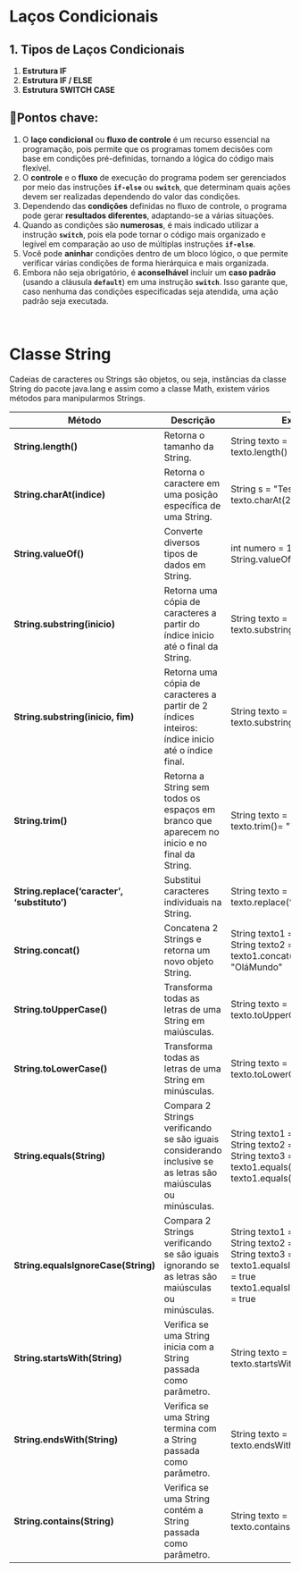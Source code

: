 # Laços Condicionais 

<h2>1. Tipos de Laços Condicionais</h2>

1. **Estrutura IF**
2. **Estrutura IF / ELSE**
3. **Estrutura SWITCH CASE**

## 🔑**Pontos chave:**


1. O **laço condicional** ou **fluxo de controle** é um recurso essencial na programação, pois permite que os programas tomem decisões com base em condições pré-definidas, tornando a lógica do código mais flexível.
2. O **controle** e o **fluxo** de execução do programa podem ser gerenciados por meio das instruções **`if-else`** ou **`switch`**, que determinam quais ações devem ser realizadas dependendo do valor das condições.
3. Dependendo das **condições** definidas no fluxo de controle, o programa pode gerar **resultados diferentes**, adaptando-se a várias situações.
4. Quando as condições são **numerosas**, é mais indicado utilizar a instrução **`switch`**, pois ela pode tornar o código mais organizado e legível em comparação ao uso de múltiplas instruções **`if-else`**.
5. Você pode **aninha**r condições dentro de um bloco lógico, o que permite verificar várias condições de forma hierárquica e mais organizada.
6. Embora não seja obrigatório, é **aconselhável** incluir um **caso padrão** (usando a cláusula **`default`**) em uma instrução **`switch`**. Isso garante que, caso nenhuma das condições especificadas seja atendida, uma ação padrão seja executada.

<br />

<h1>Classe String</h1>

Cadeias de caracteres ou Strings são objetos, ou seja, instâncias da classe String do pacote java.lang e assim como a classe Math, existem vários métodos para manipularmos Strings.

| Método                                        | Descrição                                                    | Exemplo                                                      |
| --------------------------------------------- | ------------------------------------------------------------ | ------------------------------------------------------------ |
| **String.length()**                           | Retorna  o tamanho da String.                                | String texto = "Teste"  <br />texto.length() = 5             |
| **String.charAt(indice)**                     | Retorna  o caractere em uma posição específica de uma String. | String s = "Teste"  <br />texto.charAt(2) = 'S'              |
| **String.valueOf()**                          | Converte  diversos tipos de dados em String.                 | int  numero = 11  <br />String.valueOf(numero) = "11"        |
| **String.substring(inicio)**                  | Retorna  uma cópia de caracteres a partir do índice inicio até o final da String. | String texto = "Teste" <br />texto.substring(2) = "ste"      |
| **String.substring(inicio,  fim)**            | Retorna  uma cópia de caracteres a partir de 2 índices inteiros: índice inicio até o  índice final. | String texto = "Teste" <br /> texto.substring(0, 2)= "Tes"   |
| **String.trim()**                             | Retorna  a String  sem todos os espaços em branco que aparecem no inicio e no final da String. | String texto  =  " Teste trim " <br /> texto.trim()=  "Teste trim" |
| **String.replace(‘caracter’,  ‘substituto’)** | Substitui  caracteres individuais na String.                 | String texto = "Teste"  <br />texto.replace(‘e’,  ‘a’) = "Tasta" |
| **String.concat()**                           | Concatena  2 Strings e retorna um novo objeto String.        | String texto1 = "Olá" <br />String texto2 = "Mundo" <br />texto1.concat(texto2) = "OláMundo" |
| **String.toUpperCase()**                      | Transforma  todas as letras de uma String em maiúsculas.     | String texto = "Teste" <br />texto.toUpperCase() = "TESTE"   |
| **String.toLowerCase()**                      | Transforma  todas as letras de uma String em minúsculas.     | String texto = "Teste" <br />texto.toLowerCase() =  "teste"  |
| **String.equals(String)**                     | Compara  2 Strings verificando se são iguais considerando inclusive se as letras são  maiúsculas ou minúsculas. | String texto1 = "teste" <br />String texto2 = "TESTE" <br />String texto3 = "teste" <br />texto1.equals(texto2) = false  <br />texto1.equals(texto3) = true |
| **String.equalsIgnoreCase(String)**           | Compara  2 Strings verificando se são iguais ignorando se as letras são maiúsculas ou minúsculas. | String texto1 = "teste"<br />String texto2 = "TESTE"<br />String texto3 = "teste"<br />texto1.equalsIgnoreCase(texto2) = true<br />texto1.equalsIgnoreCase(texto3) = true |
| **String.startsWith(String)**                 | Verifica se uma String inicia com a String passada como parâmetro. | String texto = "Teste" <br />texto.startsWith(T) = true      |
| **String.endsWith(String)**                   | Verifica se uma String termina com a String passada como parâmetro. | String texto = "Teste" <br />texto.endsWith(T) = false       |
| **String.contains(String)**                   | Verifica se uma String contém a String passada como parâmetro. | String texto = "Teste" <br />texto.contains(es) = true       |